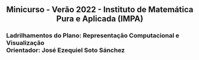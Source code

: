 <div align='center'>
    <h2 align='center'> Minicurso - Verão 2022 - Instituto de Matemática Pura e Aplicada (IMPA) </h2>
</div>
<h3 align='left'>
Ladrilhamentos do Plano: Representação Computacional e Visualização <br>
Orientador: José Ezequiel Soto Sánchez
<h3>
